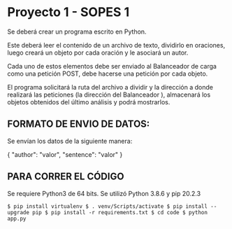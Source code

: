 # Proyecto 1 - SOPES 1

Se deberá crear un programa escrito en Python. 

Este deberá leer el contenido de un archivo de texto, dividirlo en oraciones, luego creará un objeto por cada oración y le asociará un autor. 

Cada uno de estos elementos debe ser enviado al Balanceador de carga como una petición POST, debe hacerse una petición por cada objeto. 

El programa solicitará la ruta del archivo a dividir y la dirección a donde realizará las peticiones (la dirección del Balanceador ), almacenará los objetos
obtenidos del último análisis y podrá mostrarlos. 

## FORMATO DE ENVIO DE DATOS:

Se envían los datos de la siguiente manera:

{
    "author": "valor",
    "sentence": "valor"
}

## PARA CORRER EL CÓDIGO

Se requiere Python3 de 64 bits.
Se utilizó Python 3.8.6 y pip 20.2.3

`
$ ​pip install virtualenv​
$ . venv/Scripts/activate
$ pip install --upgrade pip
$ pip install -r requirements.txt
$ cd code
$ python app.py
`